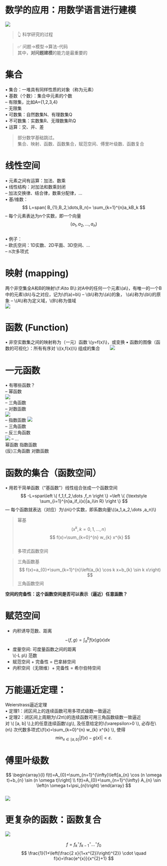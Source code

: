 # 数学的应用：用数学语言进行建模

![](../assets/1.PNG)
> &#x1F446; 科学研究的过程

> &#x2705; 问题→模型->算法-代码   
其中，**对问题建模**的能力是最重要的

# 集合

• 集合：一堆具有同样性质的对象（称为元素）  
• 基数（个数）：集合中元素的个数  
– 有限集，比如A={1,2,3,4}  
– 无限集  
• 可数集：自然数集N、有理数集Q  
• 不可数集：实数集R、无理数集R\Q  
• 运算：交、并、差  

> 部分数学基础跳过。  
集合、映射、函数、函数集合，赋范空间、傅里叶级数、函数复合

# 线性空间

• 元素之间有运算：加法、数乘  
• 线性结构：对加法和数乘封闭  
– 加法交换律、结合律，数乘分配律，…  
• 基/维数：  
$$
L=span( B_{1},B_2,\dots,B_n)=  \sum_{k=1}^{n}a_kB_k
$$
– 每个元素表达为n个实数，即一个向量  
$$
(a_{1},a_{2},\dots,a_{n})
$$    
• 例子：  
– 欧氏空间：1D实数、2D平面、3D空间、…  
– n次多项式  

# 映射 (mapping)
两个非空集全A和B的映射\\(f:A\to B\\):对A中的任何一个元素\\(a\\)，有唯一的一个B中的元素\\(b\\)与之对应，记为\\(f(a)=b\\)
– \\(b\\)称为\\(a\\)的象， \\(a\\)称为\\(b\\)的原象
– \\(A\\)称为定义域，\\(B\\)称为值域  
![](../assets/41-1.png)

# 函数 (Function)
• 非空实数集之间的映射称为（一元）函数 \\(y=f(x)\\)，或变换
• 函数的图像（函数的可视化）：所有有序对 \\((x,f(x))\\) 组成的集合　　
![](../assets/42-1.png)
# 一元函数

• 有哪些函数？  
– 幂函数  
![](../assets/43-1-1.png)  
– 三角函数    
– 对数函数  
![](../assets/43-3.png)  
– 指数函数 
![](../assets/43-2-1.png)  
– 三角函数  
– 反三角函数  
![](../assets/43-4.png)
– …  
幂函数 指数函数  
(反)三角函数 对数函数  

# 函数的集合（函数空间）

• 用若干简单函数（“基函数”）线性组合张成一个函数空间
$$
-L=span\left \{ f_1,f_2,\dots ,f_n \right \} =\left \{  {\textstyle \sum_{i=1}^{n}a_if_i(x)|a_i\in R}  \right \} 
$$
— 每个函数就表达（对应）为\\(n\\)个实数，即系数向量\\((a_1,a_2,\dots ,a_n)\\)


> 幂基 
   $$
   ( x^{k},k=0,1,\dots ,n ）
$$  $$
f(x)=\sum_{k=0}^{n} w_{k} x^{k}
$$  
多项式函数空间  

> 三角函数基      
$$
f(x)=a_{0}+\sum_{k=1}^{n}\left(a_{k} \cos k x+b_{k} \sin k x\right)
$$
 三角函数空间  

**空间的完备性：这个函数空间是否可以表示（逼近）任意函数？**

# 赋范空间    
- 内积诱导范数、距离
$$
-\langle f, g\rangle=\int_{a}^{b} f(x) g(x) d x
$$  
- 度量空间: 可度量函数之间的距离  
\\(-L p\\) 范数  
- 赋范空间 + 完备性 = 巴拿赫空间  
- 内积空间（无限维）+ 完备性 = 希尔伯特空间
# 万能逼近定理：

Weierstrass逼近定理  
• 定理1：闭区间上的连续函数可用多项式级数一致逼近  
• 定理2：闭区间上周期为\\(2π\\)的连续函数可用三角函数级数一致逼近  
对 \\( [a, b]  \\)上的任意连续函数\\(g\\), 及任意给定的\\(\varepsilon>0 \\), 必存在\\(n\\) 次代数多项式\\(f(x)=\sum_{k=0}^{n} w_{k} x^{k} \\), 使得
$$
\min _{x \in[a, b]}|f(x)-g(x)|<\varepsilon.
$$  

# 傅里叶级数
$$
\begin{array}{l}
f(t)=A_{0}+\sum_{n=1}^{\infty}\left[a_{n} \cos (n \omega t)+b_{n} \sin (n \omega t)\right] \\
f(t)=A_{0}+\sum_{n=1}^{\infty} A_{n} \sin \left(n \omega t+\psi_{n}\right)
\end{array}
$$  
![](../assets/47-1.png)
# 更复杂的函数：函数复合
![](../assets/48-1.png)

$$
f=f_{k}{ }^{\circ} f_{k-1}{ }^{\circ} \ldots{ }^{\circ} f_{0}
$$$$
\frac{1}{1+\left(\frac{2 x}{1+x^{2}}\right)^{2}} \cdot \quad f(x)=\frac{e^{x}}{x^{2}+1}
$$

